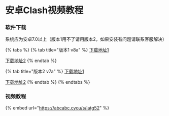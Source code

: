 # 安卓Clash视频教程

### 软件下载

系统应为安卓7.0以上（版本1用不了请用版本2，如果安装有问题请联系客服解决）

{% tabs %}
{% tab title="版本1 v8a" %}
[下载地址1](https://cloud.abcabc.cyou/alibaba/Cross%20Firewalls/CLASH/app-foss-arm64-v8a-release.apk)

[下载地址2](https://airnet.lanzoui.com/iAbHvq8jsub)
{% endtab %}

{% tab title="版本2 v7a" %}
[下载地址1](https://cloud.abcabc.cyou/alibaba/Cross%20Firewalls/CLASH/app-foss-armeabi-v7a-release.apk)

[下载地址2](https://airnet.lanzoui.com/id9q6q8jsxe)
{% endtab %}
{% endtabs %}

### 视频教程

{% embed url="https://abcabc.cyou/s/iatg52" %}
